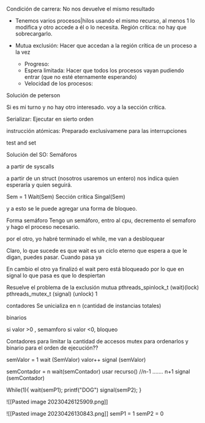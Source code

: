 Condición de carrera: No nos devuelve el mismo resultado
- Tenemos varios procesos|hilos usando el mismo recurso, al menos 1 lo modifica y otro accede a él o lo necesita.
Región crítica: no hay que sobrecargarlo.

- Mutua exclusión: Hacer que accedan a la región crítica de un proceso a la vez
	- Progreso: 
	- Espera limitada: Hacer que todos los procesos vayan pudiendo entrar (que no esté eternamente esperando)
	- Velocidad de los procesos: 

Solución de peterson

Si es mi turno y no hay otro interesado. voy a la sección crítica.

Serializar: Ejecutar en sierto orden


instrucción atómicas: Preparado exclusivamene para las interrupciones

test and set 


Solución del SO: Semáforos

a partir de syscalls

a partir de un struct (nosotros usaremos un entero) nos indica quien esperaría y quien seguirá.

Sem = 1
Wait(Sem)
Sección crítica
Singal(Sem)

y a esto se le puede agregar  una forma de bloqueo.

Forma semáforo
Tengo un semáforo, entro al cpu, decremento el semaforo y hago el proceso necesario.

por el otro, yo habré terminado el while, me van a desbloquear



Claro, lo que sucede es que wait  es un ciclo eterno que espera a que le digan, puedes pasar. Cuando pasa ya 

En cambio el otro ya finalizó el wait pero está bloqueado por lo que en signal lo que pasa es que lo despiertan

Resuelve el problema de la exclusión mutua
pthreads_spinlock_t (wait)(lock)
pthreads_mutex_t (signal) (unlock) 1


contadores
Se unicializa en n (cantidad de instancias totales)

binarios

si valor >0 , semamforo
si valor <0, bloqueo

Contadores para limitar la cantidad de accesos
mutex para ordenarlos
y binario para el orden de ejecución??

semValor = 1
	wait (SemValor)
		valor++
	signal (semValor)

semContador = n
wait(semContador)
	usar recurso() //n-1
	.......
	n+1
	signal (semContador)

While(1){
	wait(semP1);
	printf("DOG")
	signal(semP2);
}

![[Pasted image 20230426125909.png]]

![[Pasted image 20230426130843.png]]
semP1 = 1 
semP2 = 0

